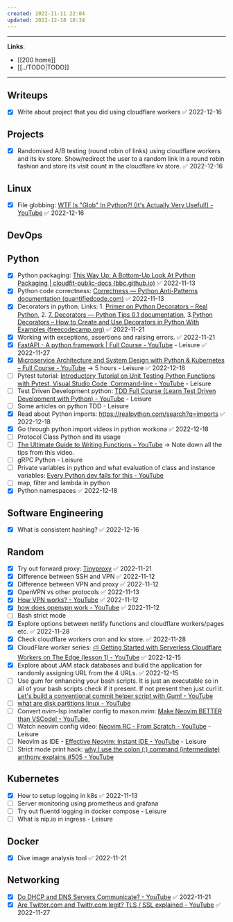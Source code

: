 ```yaml
---
created: 2022-11-11 22:04
updated: 2022-12-18 18:34
---
```

---
**Links**: 
- [[200 home]]
- [[../TODO|TODO]]

---
## Writeups
- [x] Write about project that you did using cloudflare workers ✅ 2022-12-16

## Projects
- [x] Randomised A/B testing (round robin of links) using cloudflare workers and its kv store. Show/redirect the user to a random link in a round robin fashion and store its visit count in the cloudflare kv store. ✅ 2022-12-16

## Linux
- [x] File globbing: [WTF Is "Glob" In Python?! (It's Actually Very Useful!) - YouTube](https://www.youtube.com/watch?v=tATFQUx0Zx0) ✅ 2022-12-16

## DevOps

## Python
- [x] Python packaging: [This Way Up: A Bottom-Up Look At Python Packaging | cloudfit-public-docs (bbc.github.io)](https://bbc.github.io/cloudfit-public-docs/packaging/this_way_up.html) ✅ 2022-11-13
- [x] Python code correctness: [Correctness — Python Anti-Patterns documentation (quantifiedcode.com)](https://docs.quantifiedcode.com/python-anti-patterns/correctness/index.html) ✅ 2022-11-13
- [x] Decorators in python: Links: 1. [Primer on Python Decorators – Real Python](https://realpython.com/primer-on-python-decorators/), 2. [7. Decorators — Python Tips 0.1 documentation](https://book.pythontips.com/en/latest/decorators.html), 3.[Python Decorators – How to Create and Use Decorators in Python With Examples (freecodecamp.org)](https://www.freecodecamp.org/news/python-decorators-explained-with-examples/) ✅ 2022-11-21
- [x] Working with exceptions, assertions and raising errors. ✅ 2022-11-21
- [x] [FastAPI - A python framework | Full Course - YouTube](https://www.youtube.com/watch?v=7t2alSnE2-I) - Leisure ✅ 2022-11-27
- [x] [Microservice Architecture and System Design with Python & Kubernetes – Full Course - YouTube](https://www.youtube.com/watch?v=hmkF77F9TLw) -> 5 hours - Leisure ✅ 2022-12-16
- [ ]  Pytest tutorial: [Introductory Tutorial on Unit Testing Python Functions with Pytest, Visual Studio Code, Command-line - YouTube](https://www.youtube.com/watch?v=UMgxJvozR5A) - Leisure
- [ ] Test Driven Development python: [TDD Full Course (Learn Test Driven Development with Python) - YouTube](https://www.youtube.com/watch?v=eAPmXQ0dC7Q) - Leisure
- [ ] Some articles on python TDD - Leisure
- [x] Read about Python imports: https://realpython.com/search?q=imports ✅ 2022-12-18
- [x] Go through python import videos in python workona ✅ 2022-12-18
- [ ] Protocol Class Python and its usage
- [ ] [The Ultimate Guide to Writing Functions - YouTube](https://www.youtube.com/watch?v=yatgY4NpZXE) -> Note down all the tips from this video.
- [ ] gRPC Python - Leisure
- [ ] Private variables in python and what evaluation of class and instance variables: [Every Python dev falls for this - YouTube](https://www.youtube.com/watch?v=0hrEaA3N3lk)
- [ ] map, filter and lambda in python
- [x] Python namespaces ✅ 2022-12-18

## Software Engineering
- [x] What is consistent hashing? ✅ 2022-12-16

## Random
- [x] Try out forward proxy: [Tinyproxy](http://tinyproxy.github.io/) ✅ 2022-11-21
- [x] Difference between SSH and VPN ✅ 2022-11-12
- [x] Difference between VPN and proxy ✅ 2022-11-12
- [x] OpenVPN vs other protocols ✅ 2022-11-13
- [x] [How VPN works? - YouTube](https://www.youtube.com/watch?v=IzGEfBm0XNY) ✅ 2022-11-12
- [x] [how does openvpn work - YouTube](https://www.youtube.com/results?search_query=how+does+openvpn+work) ✅ 2022-11-12
- [ ] Bash strict mode
- [x] Explore options between netlify functions and cloudflare workers/pages etc. ✅ 2022-11-28
- [x] Check cloudflare workers cron and kv store. ✅ 2022-11-28
- [x] CloudFlare worker series: [⛅ Getting Started with Serverless Cloudflare Workers on The Edge (lesson 1) - YouTube](https://www.youtube.com/watch?v=WFlDSL7Nrzw&t=0s) ✅ 2022-12-15
- [x] Explore about JAM stack databases and build the application for randomly assigning URL from the 4 URLs. ✅ 2022-12-15
- [ ] Use gum for enhancing your bash scripts. It is just an executable so in all of your bash scripts check if it present. If not present then just curl it. [Let's build a conventional commit helper script with Gum! - YouTube](https://www.youtube.com/watch?v=vtCwt-4tIto)
- [ ] [what are disk partitions linux - YouTube](https://www.youtube.com/results?search_query=what+are+disk+partitions+linux)
- [ ] Convert nvim-lsp installer config to mason.nvim: [Make Neovim BETTER than VSCode! - YouTube](https://www.youtube.com/watch?v=lpQMeFph1RE), 
- [ ] Watch neovim config video: [Neovim RC - From Scratch - YouTube](https://www.youtube.com/watch?v=w7i4amO_zaE) - Leisure
- [ ] Neovim as IDE - [Effective Neovim: Instant IDE - YouTube](https://www.youtube.com/watch?v=stqUbv-5u2s) - Leisure
- [ ] Strict mode print hack: [why I use the colon (:) command (intermediate) anthony explains #505 - YouTube](https://www.youtube.com/watch?v=onkNf1AKSgg)

## Kubernetes
- [x] How to setup logging in k8s ✅ 2022-11-13
- [ ] Server monitoring using prometheus and grafana
- [ ] Try out fluentd logging in docker compose - Leisure
- [ ] What is nip.io in ingress - Leisure

## Docker 
- [x] Dive image analysis tool ✅ 2022-11-21

## Networking
- [x] [Do DHCP and DNS Servers Communicate? - YouTube](https://www.youtube.com/watch?v=FYcO4ZshG8Q) ✅ 2022-11-21
- [x] [Are Twitter.com and Twittr.com legit? TLS / SSL explained - YouTube](https://www.youtube.com/watch?v=VcV4T8cL3xw) ✅ 2022-11-27